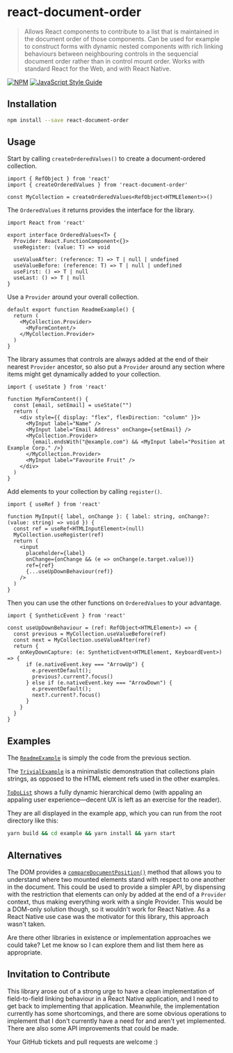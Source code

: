 # react-document-order

> Allows React components to contribute to a list that is maintained in the document order of those components. Can be used for example to construct forms with dynamic nested components with rich linking behaviours between neighbouring controls in the sequencial document order rather than in control mount order. Works with standard React for the Web, and with React Native.

[![NPM](https://img.shields.io/npm/v/react-document-order.svg)](https://www.npmjs.com/package/react-document-order) [![JavaScript Style Guide](https://img.shields.io/badge/code_style-standard-brightgreen.svg)](https://standardjs.com)


## Installation

```bash
npm install --save react-document-order
```


## Usage

Start by calling `createOrderedValues()` to create a document-ordered collection.

```tsx
import { RefObject } from 'react'
import { createOrderedValues } from 'react-document-order'

const MyCollection = createOrderedValues<RefObject<HTMLElement>>()
```

The `OrderedValues` it returns provides the interface for the library.

```tsx
import React from 'react'

export interface OrderedValues<T> {
  Provider: React.FunctionComponent<{}>
  useRegister: (value: T) => void

  useValueAfter: (reference: T) => T | null | undefined
  useValueBefore: (reference: T) => T | null | undefined
  useFirst: () => T | null
  useLast: () => T | null
}
```

Use a `Provider` around your overall collection.

```tsx
default export function ReadmeExample() {
  return (
    <MyCollection.Provider>
      <MyFormContent/>
    </MyCollection.Provider>
  )
}
```

The library assumes that controls are always added at the end of their nearest `Provider` ancestor,
so also put a `Provider` around any section where items might get dynamically added to your collection.

```tsx
import { useState } from 'react'

function MyFormContent() {
  const [email, setEmail] = useState("")
  return (
    <div style={{ display: "flex", flexDirection: "column" }}>
      <MyInput label="Name" />
      <MyInput label="Email Address" onChange={setEmail} />
      <MyCollection.Provider>
        {email.endsWith("@example.com") && <MyInput label="Position at Example Corp." />}
      </MyCollection.Provider>
      <MyInput label="Favourite Fruit" />
    </div>
  )
}
```

Add elements to your collection by calling `register()`.

```tsx
import { useRef } from 'react'

function MyInput({ label, onChange }: { label: string, onChange?: (value: string) => void }) {
  const ref = useRef<HTMLInputElement>(null)
  MyCollection.useRegister(ref)
  return (
    <input
      placeholder={label}
      onChange={onChange && (e => onChange(e.target.value))}
      ref={ref}
      {...useUpDownBehaviour(ref)}
    />
  )
}
```

Then you can use the other functions on `OrderedValues` to your advantage.

```tsx
import { SyntheticEvent } from 'react'

const useUpDownBehaviour = (ref: RefObject<HTMLElement>) => {
  const previous = MyCollection.useValueBefore(ref)
  const next = MyCollection.useValueAfter(ref)
  return {
    onKeyDownCapture: (e: SyntheticEvent<HTMLElement, KeyboardEvent>) => {
      if (e.nativeEvent.key === "ArrowUp") {
        e.preventDefault();
        previous?.current?.focus()
      } else if (e.nativeEvent.key === "ArrowDown") {
        e.preventDefault();
        next?.current?.focus()
      }
    }
  }
}
```


## Examples

The [`ReadmeExample`](example/src/ReadmeExample.tsx) is simply the code from the previous section.

The [`TrivialExample`](example/src/TrivialExample.tsx) is a minimalistic demonstration that collections plain strings, as opposed to the HTML element refs used in the other examples.

[`ToDoList`](example/src/ToDoList.tsx) shows a fully dynamic hierarchical demo (with appaling an appaling user experience—decent UX is left as an exercise for the reader).

They are all displayed in the example app, which you can run from the root directory like this:

```bash
yarn build && cd example && yarn install && yarn start
```


## Alternatives

The DOM provides a [`compareDocumentPosition()`](https://developer.mozilla.org/en-US/docs/Web/API/Node/compareDocumentPosition) method that allows you to understand where two mounted elements
stand with respect to one another in the document. This could be used to provide a simpler API, by dispensing
with the restriction that elements can only by added at the end of a `Provider` context, thus making everything
work with a single Provider. This would be a DOM-only solution though, so it wouldn't work for React Native.
As a React Native use case was the motivator for this library, this approach wasn't taken.

Are there other libraries in existence or implementation approaches we could take?
Let me know so I can explore them and list them here as appropriate.


## Invitation to Contribute

This library arose out of a strong urge to have a clean implementation of field-to-field linking behaviour
in a React Native application, and I need to get back to implementing that application. Meanwhile, the
implementation currently has some shortcomings, and there are some obvious operations to implement that
I don't currently have a need for and aren't yet implemented. There are also some API improvements that could be made.

Your GitHub tickets and pull requests are welcome :)

